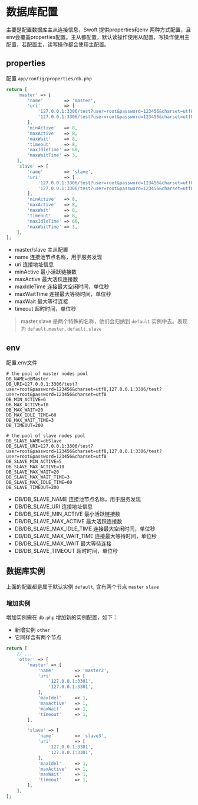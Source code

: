 # 数据库配置

主要是配置数据库主从连接信息，Swoft 提供properties和env 两种方式配置，且env会覆盖properties配置。主从都配置，默认读操作使用从配置，写操作使用主配置，若配置主，读写操作都会使用主配置。


## properties

配置 `app/config/properties/db.php`

```php
return [
    'master' => [
        'name'        => 'master',
        'uri'         => [
            '127.0.0.1:3306/test?user=root&password=123456&charset=utf8',
            '127.0.0.1:3306/test?user=root&password=123456&charset=utf8',
        ],
        'minActive'   => 8,
        'maxActive'   => 8,
        'maxWait'     => 8,
        'timeout'     => 8,
        'maxIdleTime' => 60,
        'maxWaitTime' => 3,
    ],
    'slave' => [
        'name'        => 'slave',
        'uri'         => [
            '127.0.0.1:3306/test?user=root&password=123456&charset=utf8',
            '127.0.0.1:3306/test?user=root&password=123456&charset=utf8',
        ],
        'minActive'   => 8,
        'maxActive'   => 8,
        'maxWait'     => 8,
        'timeout'     => 8,
        'maxIdleTime' => 60,
        'maxWaitTime' => 3,
    ],
];
```

- master/slave 主从配置
- name 连接池节点名称，用于服务发现
- uri 连接地址信息
- minActive 最小活跃链接数
- maxActive 最大活跃连接数
- maxIdleTime 连接最大空闲时间，单位秒
- maxWaitTime 连接最大等待时间，单位秒
- maxWait 最大等待连接
- timeout 超时时间，单位秒

> master,slave 是两个特殊的名称，他们会归纳到 `default` 实例中去。表现为 `default.master`, `default.slave`

## env

配置.env文件

```
# the pool of master nodes pool
DB_NAME=dbMaster
DB_URI=127.0.0.1:3306/test?user=root&password=123456&charset=utf8,127.0.0.1:3306/test?user=root&password=123456&charset=utf8
DB_MIN_ACTIVE=6
DB_MAX_ACTIVE=10
DB_MAX_WAIT=20
DB_MAX_IDLE_TIME=60
DB_MAX_WAIT_TIME=3
DB_TIMEOUT=200

# the pool of slave nodes pool
DB_SLAVE_NAME=dbSlave
DB_SLAVE_URI=127.0.0.1:3306/test?user=root&password=123456&charset=utf8,127.0.0.1:3306/test?user=root&password=123456&charset=utf8
DB_SLAVE_MIN_ACTIVE=5
DB_SLAVE_MAX_ACTIVE=10
DB_SLAVE_MAX_WAIT=20
DB_SLAVE_MAX_WAIT_TIME=3
DB_SLAVE_MAX_IDLE_TIME=60
DB_SLAVE_TIMEOUT=200
```

- DB/DB_SLAVE_NAME 连接池节点名称，用于服务发现
- DB/DB_SLAVE_URI 连接地址信息
- DB/DB_SLAVE_MIN_ACTIVE 最小活跃链接数
- DB/DB_SLAVE_MAX_ACTIVE 最大活跃连接数
- DB/DB_SLAVE_MAX_IDLE_TIME 连接最大空闲时间，单位秒
- DB/DB_SLAVE_MAX_WAIT_TIME 连接最大等待时间，单位秒
- DB/DB_SLAVE_MAX_WAIT 最大等待连接
- DB/DB_SLAVE_TIMEOUT 超时时间，单位秒

## 数据库实例

上面的配置都是属于默认实例 `default`, 含有两个节点 `master` `slave`

### 增加实例

增加实例需在 `db.php` 增加新的实例配置，如下：

- 新增实例 `other`
- 它同样含有两个节点

```php
return [
    // ...
    'other' => [
        'master' => [
            'name'        => 'master2',
            'uri'         => [
                '127.0.0.1:3301',
                '127.0.0.1:3301',
            ],
            'maxIdel'     => 1,
            'maxActive'   => 1,
            'maxWait'     => 1,
            'timeout'     => 1,
        ],

        'slave' => [
            'name'        => 'slave3',
            'uri'         => [
                '127.0.0.1:3301',
                '127.0.0.1:3301',
            ],
            'maxIdel'     => 1,
            'maxActive'   => 1,
            'maxWait'     => 1,
            'timeout'     => 1,
        ],
    ],
];
```

